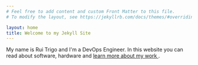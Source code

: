 ```yaml
---
# Feel free to add content and custom Front Matter to this file.
# To modify the layout, see https://jekyllrb.com/docs/themes/#overriding-theme-defaults

layout: home
title: Welcome to my Jekyll Site
---
```


My name is Rui Trigo and I'm a DevOps Engineer. In this website you can read about software, hardware and <a href="{{ site.baseurl/about }}"> learn more about my work </a>.
